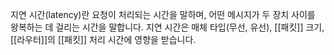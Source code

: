 지연 시간(latency)란 요청이 처리되는 시간을 말하며, 어떤 메시지가 두 장치 사이를 왕복하는 데 걸리는 시간을 말합니다. 지연 시간은 매체 타입(무선, 유선), [[패킷]] 크기, [[라우터]]의 [[패킷]] 처리 시간에 영향을 받습니다.